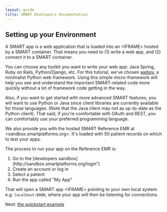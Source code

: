 ```yaml
---
layout: guide
title: SMART Developers Documentation
---
```


## Setting up your Environment

A SMART app is a web application that is loaded into an &lt;IFRAME&gt; hosted
by a SMART container. That means you need to (1) write a web app, and (2)
connect it to a SMART container.

You can choose any toolkit you want to write your web app: Java Spring, Ruby
on Rails, Python/Django, etc. For this tutorial, we've chosen
[webpy](http://webpy.org/), a minimalist Python web framework. Using this
simple micro-framework will help you see and understand the important
SMART-related code more quickly without a lot of framework code getting in
the way.

Also, if you want to get started with more advanced SMART features, you will
want to use Python or Java since client libraries are currently available for
those languages. (Note that the Java client may not as up-to-date as the
Python client). That said, if you're comfortable with OAuth and REST, you can
comfortably use your preferred programming language.

We also provide you with the hosted SMART Reference EMR at
<sandbox.smartplatforms.org>. It's loaded with 50 patient records on which to
test your apps.

The process to run your app on the Reference EMR is:

<ol>
  <li>Go to the [developers sandbox](http://sandbox.smartplatforms.org/login")</li>
  <li>Create an account or log in </li>
  <li>Select a patient </li>
  <li>Run the app called &quot;My App&quot; </li>
</ol>

That will open a SMART app &lt;IFRAME&gt; pointing to your own local system
e.g. `localhost:8000`, where your app will then be listening for connections.

Next: [the quickstart example](quickstart.html)
